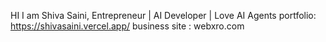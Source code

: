 HI I am Shiva Saini, Entrepreneur | AI Developer | Love AI Agents
portfolio: https://shivasaini.vercel.app/
business site : webxro.com
